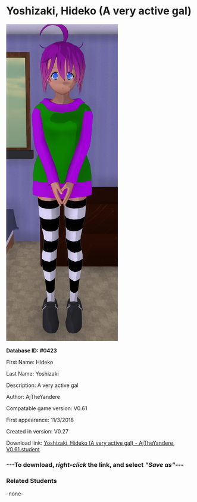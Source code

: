 # Yoshizaki, Hideko (A very active gal)

<img src="../../Files/Images/Yoshizaki, Hideko (A very active gal).png" title="Yoshizaki, Hideko (A very active gal) - AjTheYandere, V0.61">

**Database ID: #0423**

First Name: Hideko

Last Name: Yoshizaki

Description: A very active gal

Author: AjTheYandere

Compatable game version: V0.61

First appearance: 11/3/2018

Created in version: V0.27

Download link: <a href="https://raw.githubusercontent.com/Arbiter1223/Daigaku-Gurashi-Custom-Students/master/Files/Student%20Files/Yoshizaki%2C%20Hideko%20(A%20very%20active%20gal)%20-%20AjTheYandere%2C%20V0.61.student">Yoshizaki, Hideko (A very active gal) - AjTheYandere, V0.61.student</a>

### ---**To download, _right-click_ the link, and select _"Save as"_**---

### Related Students

-none-
